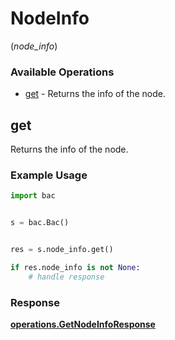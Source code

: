 # NodeInfo
(*node_info*)

### Available Operations

* [get](#get) - Returns the info of the node.

## get

Returns the info of the node.

### Example Usage

```python
import bac


s = bac.Bac()


res = s.node_info.get()

if res.node_info is not None:
    # handle response
```


### Response

**[operations.GetNodeInfoResponse](../../models/operations/getnodeinforesponse.md)**

